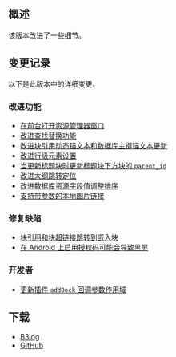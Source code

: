 ## 概述

该版本改进了一些细节。

## 变更记录

以下是此版本中的详细变更。

### 改进功能

* [在前台打开资源管理器窗口](https://github.com/siyuan-note/siyuan/pull/14828)
* [改进查找替换功能](https://github.com/siyuan-note/siyuan/issues/14840)
* [改进块引用动态锚文本和数据库主键锚文本更新](https://github.com/siyuan-note/siyuan/issues/14850)
* [改进行级元素设置](https://github.com/siyuan-note/siyuan/issues/14865)
* [当更新标题块时更新标题块下方块的 `parent_id`](https://github.com/siyuan-note/siyuan/issues/14871)
* [改进大纲跳转定位](https://github.com/siyuan-note/siyuan/issues/14878)
* [改进数据库资源字段值调整排序](https://github.com/siyuan-note/siyuan/issues/14886)
* [支持带参数的本地图片链接](https://github.com/siyuan-note/siyuan/issues/14894)

### 修复缺陷

* [块引用和块超链接跳转到嵌入块](https://github.com/siyuan-note/siyuan/issues/14870)
* [在 Android 上启用授权码可能会导致黑屏](https://github.com/siyuan-note/siyuan/issues/14876)

### 开发者

* [更新插件 `addDock` 回调参数作用域](https://github.com/siyuan-note/siyuan/issues/14752)

## 下载

* [B3log](https://b3log.org/siyuan/download.html)
* [GitHub](https://github.com/siyuan-note/siyuan/releases)
